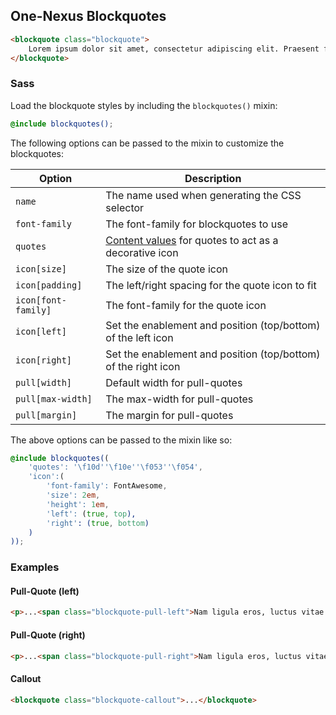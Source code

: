 ## One-Nexus Blockquotes

```html
<blockquote class="blockquote">
    Lorem ipsum dolor sit amet, consectetur adipiscing elit. Praesent faucibus, purus a varius mattis, ligula dui imperdiet nisi, quis tincidunt sem tortor nec diam. Suspendisse id nunc pharetra, pulvinar nisl id, maximus nisl.
</blockquote>
```

### Sass

Load the blockquote styles by including the `blockquotes()` mixin:

```scss
@include blockquotes();
```

The following options can be passed to the mixin to customize the blockquotes:

<table class="table">
    <thead>
        <tr>
            <th>Option</th>
            <th>Description</th>
        </tr>
    </thead>
    <tbody>
        <tr>
            <td><code>name</code></td>
            <td>The name used when generating the CSS selector</td>
        </tr>
        <tr>
            <td><code>font-family</code></td>
            <td>The font-family for blockquotes to use</td>
        </tr>
        <tr>
            <td><code>quotes</code></td>
            <td><a href="https://css-tricks.com/almanac/properties/q/quotes/" target="blank">Content values</a> for quotes to act as a decorative icon</td>
        </tr>
        <tr>
            <td><code>icon[size]</code></td>
            <td>The size of the quote icon</td>
        </tr>
        <tr>
            <td><code>icon[padding]</code></td>
            <td>The left/right spacing for the quote icon to fit</td>
        </tr>
        <tr>
            <td><code>icon[font-family]</code></td>
            <td>The font-family for the quote icon</td>
        </tr>
        <tr>
            <td><code>icon[left]</code></td>
            <td>Set the enablement and position (top/bottom) of the left icon</td>
        </tr>
        <tr>
            <td><code>icon[right]</code></td>
            <td>Set the enablement and position (top/bottom) of the right icon</td>
        </tr>
        <tr>
            <td><code>pull[width]</code></td>
            <td>Default width for pull-quotes</td>
        </tr>
        <tr>
            <td><code>pull[max-width]</code></td>
            <td>The max-width for pull-quotes</td>
        </tr>
        <tr>
            <td><code>pull[margin]</code></td>
            <td>The margin for pull-quotes</td>
        </tr>
    </tbody>
</table>

The above options can be passed to the mixin like so:

```scss
@include blockquotes((
    'quotes': '\f10d''\f10e''\f053''\f054',
    'icon':(
        'font-family': FontAwesome,
        'size': 2em,
        'height': 1em,
        'left': (true, top),
        'right': (true, bottom)
    )
));
```

### Examples

#### Pull-Quote (left)

```html
<p>...<span class="blockquote-pull-left">Nam ligula eros, luctus vitae semper ut, mollis quis nunc.</span>...</p>
```

#### Pull-Quote (right)

```html
<p>...<span class="blockquote-pull-right">Nam ligula eros, luctus vitae semper ut, mollis quis nunc.</span>...</p>
```

#### Callout

```html
<blockquote class="blockquote-callout">...</blockquote>
```
